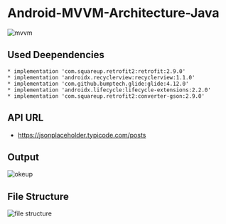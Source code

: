 # Android-MVVM-Architecture-Java

![mvvm](https://user-images.githubusercontent.com/26364748/106845373-d3f1c500-66d0-11eb-8b41-acdb675d9309.png)


## Used Deependencies
    * implementation 'com.squareup.retrofit2:retrofit:2.9.0'
    * implementation 'androidx.recyclerview:recyclerview:1.1.0'
    * implementation 'com.github.bumptech.glide:glide:4.12.0'
    * implementation 'androidx.lifecycle:lifecycle-extensions:2.2.0'
    * implementation 'com.squareup.retrofit2:converter-gson:2.9.0'
    
## API URL
   * https://jsonplaceholder.typicode.com/posts
   
## Output
![okeup](https://user-images.githubusercontent.com/26364748/106765072-6dcc5a00-665e-11eb-95ba-a29803bd0936.PNG)

   
## File Structure
![file structure](https://user-images.githubusercontent.com/26364748/106731764-e965e100-6635-11eb-88fe-aa1873c0ab2d.PNG)

   

